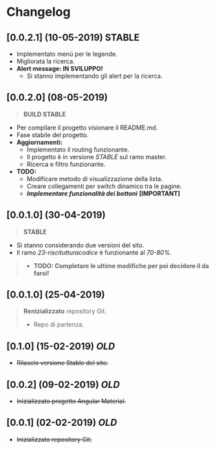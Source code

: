 # Changelog

## [0.0.2.1] (10-05-2019) **STABLE**
- Implementato menù per le legende.
- Migliorata la ricerca.
- **Alert message: IN SVILUPPO!**
    - Si stanno implementando gli alert per la ricerca. 

## [0.0.2.0] (08-05-2019)
> **BUILD STABLE**
- Per compilare il progetto visionare il README.md.
- Fase stabile del progetto. 
- **Aggiornamenti:**
    - Implementato il routing funzionante.
    - Il progetto è in versione *STABLE* sul ramo master.
    - Ricerca e filtro funzionante.
- **TODO:**
    - Modificare metodo di visualizzazione della lista.
    - Creare collegamenti per switch dinamico tra le pagine.
    - ***Implementare funzionalità dei bottoni***  **[IMPORTANT]**


## [0.0.1.0] (30-04-2019)
> **STABLE**
- Si stanno considerando due versioni del sito.
- Il ramo *23-riscitutturacodice* è funzionante al *70-80%*.
>- **TODO: Completare le ultime modifiche per poi decidere il da farsi!** 

## [0.0.1.0] (25-04-2019)
> **Renizializzato** repository Git.
> - Repo di partenza.

## [0.1.0] (15-02-2019) ***OLD***
- ~~Rilascio versione Stable del sito.~~

## [0.0.2] (09-02-2019) ***OLD***
- ~~Inizializzato progetto Angular Material.~~

## [0.0.1] (02-02-2019) ***OLD***
- ~~Inizializzato repository Git.~~